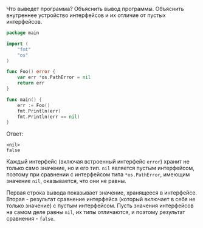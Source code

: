 Что выведет программа? Объяснить вывод программы. Объяснить внутреннее устройство интерфейсов и их отличие от пустых интерфейсов.

```go
package main

import (
	"fmt"
	"os"
)

func Foo() error {
	var err *os.PathError = nil
	return err
}

func main() {
	err := Foo()
	fmt.Println(err)
	fmt.Println(err == nil)
}
```

Ответ:
```
<nil>
false
```

Каждый интерфейс (включая встроенный интерфейс `error`) хранит не только само значение, но и его тип. `nil` является
пустым интерфейсом, поэтому при сравнении с интерфейсом типа `*os.PathError`, имеющим значение `nil`, оказывается,
что они не равны.

Первая строка вывода показывает значение, хранящееся в интерфейсе. Вторая - результат сравнение интерфейса (который
включает в себя не только значение) с пустым интерфейсом. Пусть значения интерфейсов на самом деле равны `nil`, их типы
отличаются, и поэтому результат сравнения - `false`.
